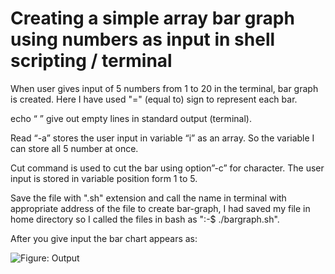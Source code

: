 # Creating a simple array bar graph using numbers as input in shell scripting / terminal
When  user gives input of 5 numbers from 1 to 20 in the terminal, bar graph is created. Here I have used "=" (equal to) sign to represent each bar. 

echo “ ” give out empty lines in standard output (terminal).

Read “-a” stores the user input in variable “i” as an array. So the variable I can store all 5 number at
once.

Cut command is used to cut the bar using option”-c” for character. The user input is stored in variable
position form 1 to 5.

Save the file with ".sh" extension and call the name in terminal with appropriate address of the file to create bar-graph, I had saved my file in home directory so I called the files in bash as ":-$ ./bargraph.sh". 

After you give input the bar chart appears as:

![Figure: Output](Screenshot%20from%202019-06-15%2016-04-55.png)
